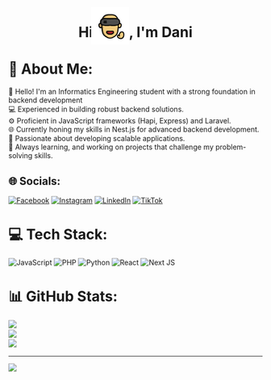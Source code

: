 <h1 align="center">Hi <img src="./assets/wave.png" style="margin-bottom: -15px; margin-left: -10px;" width="75"/>, I'm Dani</h1>

# 💫 About Me:
👋 Hello! I'm an Informatics Engineering student with a strong foundation in backend development<br>💻 Experienced in building robust backend solutions.<br>⚙️ Proficient in JavaScript frameworks (Hapi, Express) and Laravel.<br>🌐 Currently honing my skills in Nest.js for advanced backend development.<br>🎯 Passionate about developing scalable applications.<br>🌱 Always learning, and working on projects that challenge my problem-solving skills.


## 🌐 Socials:
[![Facebook](https://img.shields.io/badge/Facebook-%231877F2.svg?logo=Facebook&logoColor=white)](https://facebook.com/profile.php?id=100086121013550) [![Instagram](https://img.shields.io/badge/Instagram-%23E4405F.svg?logo=Instagram&logoColor=white)](https://instagram.com/aji.hmdni) [![LinkedIn](https://img.shields.io/badge/LinkedIn-%230077B5.svg?logo=linkedin&logoColor=white)](https://linkedin.com/in/ajihamdaniahmad) [![TikTok](https://img.shields.io/badge/TikTok-%23000000.svg?logo=TikTok&logoColor=white)](https://tiktok.com/@sigmaadev_) 

# 💻 Tech Stack:
![JavaScript](https://img.shields.io/badge/javascript-%23323330.svg?style=for-the-badge&logo=javascript&logoColor=%23F7DF1E) ![PHP](https://img.shields.io/badge/php-%23777BB4.svg?style=for-the-badge&logo=php&logoColor=white) ![Python](https://img.shields.io/badge/python-3670A0?style=for-the-badge&logo=python&logoColor=ffdd54) ![React](https://img.shields.io/badge/react-%2320232a.svg?style=for-the-badge&logo=react&logoColor=%2361DAFB) ![Next JS](https://img.shields.io/badge/Next-black?style=for-the-badge&logo=next.js&logoColor=white)
# 📊 GitHub Stats:
![](https://github-readme-stats.vercel.app/api?username=Danni4421&theme=dark&hide_border=false&include_all_commits=true&count_private=false)<br/>
![](https://github-readme-streak-stats.herokuapp.com/?user=Danni4421&theme=dark&hide_border=false)<br/>
![](https://github-readme-stats.vercel.app/api/top-langs/?username=Danni4421&theme=dark&hide_border=false&include_all_commits=true&count_private=false&layout=compact)

---
[![](https://visitcount.itsvg.in/api?id=Danni4421&icon=2&color=6)](https://visitcount.itsvg.in)

<!-- Proudly created with GPRM ( https://gprm.itsvg.in ) -->
